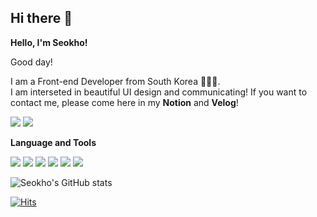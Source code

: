 ## Hi there 👋

**Hello, I'm Seokho!**

Good day!

I am a Front-end Developer from South Korea 🧑🏻‍💻.
<br> I am interseted in beautiful UI design and communicating! If you want to contact me, please come here in my **Notion** and **Velog**!

<a href="https://velog.io/@leesegho"><img src="https://img.shields.io/badge/Velog-20C997?style=flat-square&logo=velog&logoColor=white"/></a> <a href="https://auspicious-move-42f.notion.site/Hello-I-m-Seokho-830e5bda6d3445dba22945df18473aaf"><img src="https://img.shields.io/badge/Notion-black?style=flat-square&logo=Notion&logoColor=white"/></a>

**Language and Tools** 

<img src="https://img.shields.io/badge/REACT-black?style=flat-square&logo=react&logoColor=61DAFB"/> <img src="https://img.shields.io/badge/-JAVASCRIPT-F7DF1E?style=flat-square&logo=JAVASCRIPT&logoColor=black"/> <img src="https://img.shields.io/badge/-STYLED_COMPONENTS-DB7093?style=flat-square&logo=styledcomponents&logoColor=white"/> <img src="https://img.shields.io/badge/-SASS-CC6699?style=flat-square&logo=styledcomponents&logoColor=white"/> <img src="https://img.shields.io/badge/HTML5-E34F26?style=flat-square&logo=HTML5&logoColor=white"/> <img src="https://img.shields.io/badge/CSS3-1572B6?style=flat-square&logo=CSS3&logoColor=white"/> 


![Seokho's GitHub stats](https://github-readme-stats.vercel.app/api?username=Seokho0120&theme=github_dark&show_icons=true)



[![Hits](https://hits.seeyoufarm.com/api/count/incr/badge.svg?url=https%3A%2F%2Fgithub.com%2FSeokho0120&count_bg=%232E57EC&title_bg=%23898989&icon=ghostery.svg&icon_color=%23E7E7E7&title=Profile+views&edge_flat=false)](https://hits.seeyoufarm.com)
